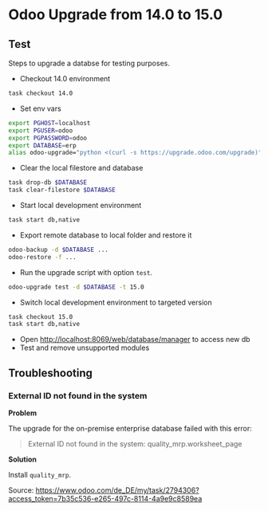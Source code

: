 # Odoo Upgrade from 14.0 to 15.0

## Test

Steps to upgrade a databse for testing purposes.

* Checkout 14.0 environment

```bash
task checkout 14.0
```

* Set env vars

```bash
export PGHOST=localhost
export PGUSER=odoo
export PGPASSWORD=odoo
export DATABASE=erp
alias odoo-upgrade="python <(curl -s https://upgrade.odoo.com/upgrade)"
```

* Clear the local filestore and database

```bash
task drop-db $DATABASE
task clear-filestore $DATABASE
```

* Start local development environment

```bash
task start db,native
```

* Export remote database to local folder and restore it

```bash
odoo-backup -d $DATABASE ...
odoo-restore -f ...
```

* Run the upgrade script with option `test`.

```bash
odoo-upgrade test -d $DATABASE -t 15.0
```

* Switch local development environment to targeted version

```bash
task checkout 15.0
task start db,native
```

* Open <http://localhost:8069/web/database/manager> to access new db
* Test and remove unsupported modules

## Troubleshooting

### External ID not found in the system

**Problem**

The upgrade for the on-premise enterprise database failed with this error:

> External ID not found in the system: quality_mrp.worksheet_page

**Solution**

Install `quality_mrp`.

Source: <https://www.odoo.com/de_DE/my/task/2794306?access_token=7b35c536-e265-497c-8114-4a9e9c8589ea>